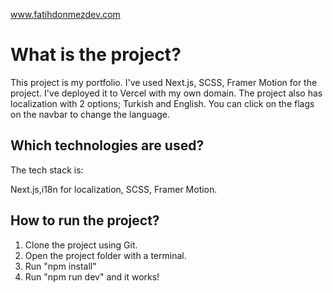 www.fatihdonmezdev.com

# **What is the project?**

This project is my portfolio. I've used Next.js, SCSS, Framer Motion for the project. I've deployed it to Vercel with my own domain.
The project also has localization with 2 options; Turkish and English. You can click on the flags on the navbar to change the language.
## **Which technologies are used?**
The tech stack is:

Next.js,i18n for localization, SCSS, Framer Motion.

## **How to run the project?**
1. Clone the project using Git.
2. Open the project folder with a terminal.
3. Run "npm install"
4. Run "npm run dev"
and it works!
